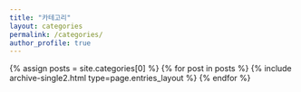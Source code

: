 ```yaml
---
title: "카테고리"
layout: categories
permalink: /categories/
author_profile: true
---
```

{% assign posts = site.categories[0] %} {% for post in posts %} {% include archive-single2.html type=page.entries_layout %} {% endfor %}